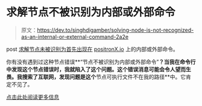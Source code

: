 # 求解节点不被识别为内部或外部命令

> 原文：<https://dev.to/singhdigamber/solving-node-is-not-recognized-as-an-internal-or-external-command-2a2e>

post [求解节点未被识别为首先出现在](https://www.positronx.io/solving-node-is-not-recognized-as-an-internal-or-external-command/) [positronX.io](https://www.positronx.io) 上的内部或外部命令。

你有没有遇到过这种节点错误**“节点不被识别为内部或外部命令”**？当我在命令行中发现这个节点错误时，我就陷入了这个问题。这个错误消息可能会令人望而生畏。我搜索了互联网，发现问题是这个**节点可执行文件不在我的路径**中。它肯定不见了。

[点击此处阅读更多信息](https://www.positronx.io/solving-node-is-not-recognized-as-an-internal-or-external-command/)
